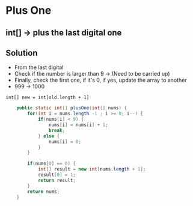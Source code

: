 # Plus One
## int[] -> plus the last digital one

## Solution
- From the last digital
- Check if the number is larger than 9 -> (Need to be carried up)
- Finally, check the first one, if it's 0, if yes, update the array to another
- 999 -> 1000
```
int[] new = int[old.length + 1]
```

```java
    public static int[] plusOne(int[] nums) {
        for(int i = nums.length -1 ; i >= 0; i--) {
            if(nums[i] < 9) {
                nums[i] = nums[i] + 1;
                break;
            } else {
                nums[i] = 0;
            }
        }

        if(nums[0] == 0) {
            int[] result = new int[nums.length + 1];
            result[0] = 1;
            return result;
        }
        return nums;
    }
```